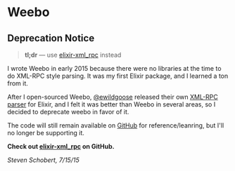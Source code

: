 Weebo
=====

## Deprecation Notice

> **tl;dr** &mdash; use [elixir-xml_rpc](https://github.com/ewildgoose/elixir-xml_rpc) instead

I wrote Weebo in early 2015 because there were no libraries at the time to do XML-RPC style parsing. It was my first Elixir package, and I learned a ton from it.

After I open-sourced Weebo, [@ewildgoose](https://github.com/ewildgoose) released their own [XML-RPC parser](https://github.com/ewildgoose/elixir-xml_rpc) for Elixir, and I felt it was better than Weebo in several areas, so I decided to deprecate weebo in favor of it.

The code will still remain available on [GitHub](https://github.com/stevenschobert/weebo) for reference/leanring, but I'll no longer be supporting it.

**Check out [elixir-xml_rpc](https://github.com/ewildgoose/elixir-xml_rpc) on GitHub.**

_Steven Schobert, 7/15/15_
